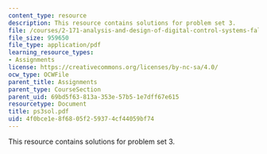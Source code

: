 ```yaml
---
content_type: resource
description: This resource contains solutions for problem set 3.
file: /courses/2-171-analysis-and-design-of-digital-control-systems-fall-2006/4f0bce1e8f6805f259374cf44059bf74_ps3sol.pdf
file_size: 959650
file_type: application/pdf
learning_resource_types:
- Assignments
license: https://creativecommons.org/licenses/by-nc-sa/4.0/
ocw_type: OCWFile
parent_title: Assignments
parent_type: CourseSection
parent_uid: 69bd5f63-813a-353e-57b5-1e7dff67e615
resourcetype: Document
title: ps3sol.pdf
uid: 4f0bce1e-8f68-05f2-5937-4cf44059bf74
---
```

This resource contains solutions for problem set 3.